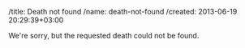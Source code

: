 /title: Death not found
/name: death-not-found
/created: 2013-06-19 20:29:39+03:00

We're sorry, but the requested death could not be found.
